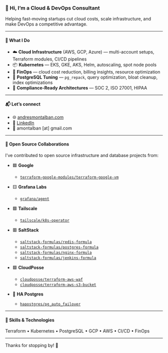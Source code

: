 ### 👋 Hi, I’m a Cloud & DevOps Consultant

Helping fast-moving startups cut cloud costs, scale infrastructure, and make DevOps a competitive advantage.

---

#### 💼 What I Do

- ☁️ **Cloud Infrastructure** (AWS, GCP, Azure) — multi-account setups, Terraform modules, CI/CD pipelines  
- 📦 **Kubernetes** — EKS, GKE, AKS, Helm, autoscaling, spot node pools  
- 🧠 **FinOps** — cloud cost reduction, billing insights, resource optimization  
- 🐘 **PostgreSQL Tuning** — `pg_repack`, query optimization, bloat cleanup, index optimizations
- 🔐 **Compliance-Ready Architectures** — SOC 2, ISO 27001, HIPAA

---

#### 📬 Let’s connect

- 🌐 [andresmontalban.com](https://andresmontalban.com)  
- 💼 [LinkedIn](https://linkedin.com/in/andresmontalban)  
- 📨 amontalban [at] gmail.com

---

#### 🤝 Open Source Collaborations

I've contributed to open source infrastructure and database projects from:

- 🟦 **Google**  
  - [`terraform-google-modules/terraform-google-vm`](https://github.com/terraform-google-modules/terraform-google-vm/commits?author=amontalban)

- 🟨 **Grafana Labs**  
  - [`grafana/agent`](https://github.com/grafana/agent/commits?author=amontalban)

- 🟪 **Tailscale**  
  - [`tailscale/k8s-operator`](https://github.com/tailscale/k8s-operator/commits?author=amontalban)

- 🟥 **SaltStack**  
  - [`saltstack-formulas/redis-formula`](https://github.com/saltstack-formulas/redis-formula/commits?author=amontalban)  
  - [`saltstack-formulas/postgres-formula`](https://github.com/saltstack-formulas/postgres-formula/commits?author=amontalban)  
  - [`saltstack-formulas/nginx-formula`](https://github.com/saltstack-formulas/nginx-formula/commits?author=amontalban)  
  - [`saltstack-formulas/jenkins-formula`](https://github.com/saltstack-formulas/jenkins-formula/commits?author=amontalban)

- 🟩 **CloudPosse**  
  - [`cloudposse/terraform-aws-waf`](https://github.com/cloudposse/terraform-aws-waf/commits?author=amontalban)  
  - [`cloudposse/terraform-aws-s3-bucket`](https://github.com/cloudposse/terraform-aws-s3-bucket/commits?author=amontalban)

- 🐘 **HA Postgres**  
  - [`hapostgres/pg_auto_failover`](https://github.com/hapostgres/pg_auto_failover/commits?author=amontalban)

---

#### 🚀 Skills & Technologies

Terraform • Kubernetes • PostgreSQL • GCP • AWS • CI/CD • FinOps

---

Thanks for stopping by! 👋
